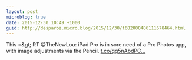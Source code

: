 ```yaml
---
layout: post
microblog: true
date: 2015-12-30 10:49 +1000
guid: http://desparoz.micro.blog/2015/12/30/t682000486111678464.html
---
```

This =&amp;gt; RT @TheNewLou: iPad Pro is in sore need of a Pro Photos app, with image adjustments via the Pencil. [t.co/qg5nAbdPC...](https://t.co/qg5nAbdPCv)
